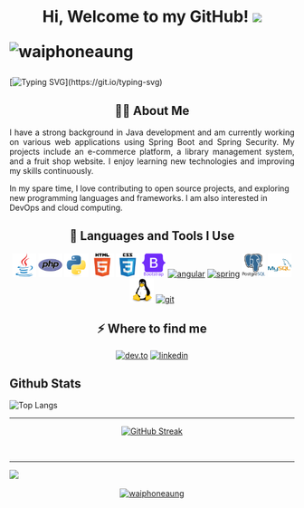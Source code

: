 
<h1 align="center">Hi, Welcome to my GitHub! <img src="https://emojis.slackmojis.com/emojis/images/1531849430/4246/blob-sunglasses.gif?1531849430" width="30"/> <p align="left"> <img src="https://komarev.com/ghpvc/?username=waiphneaung&label=Profile%20views&color=0e75b6&style=flat" alt="waiphoneaung" /> </p>
</h1>

[![Typing SVG](https://readme-typing-svg.demolab.com?font=Fira+Code&pause=500&width=500&lines=I+am+Wai+Phone+Aung.;A+passionate+Java+developer+from+Myanmar.)](https://git.io/typing-svg)
<h2 align="center">👨‍💻 About Me</h2>
<p align="justify">I have a strong background in Java development and am currently working on various web applications using Spring Boot and Spring Security. My projects include an e-commerce platform, a library management system, and a fruit shop website. I enjoy learning new technologies and improving my skills continuously.</p>

<p align="left">In my spare time, I love contributing to open source projects, and exploring new programming languages and frameworks. I am also interested in DevOps and cloud computing.</p>

<h2 align="center">🚀 Languages and Tools I Use</h2>
<p align="center">
  <a href="https://www.java.com" target="_blank"><img src="https://raw.githubusercontent.com/devicons/devicon/master/icons/java/java-original.svg" alt="java" width="42" height="42" /></a>
  <a href="https://www.php.net" target="_blank"><img src="https://raw.githubusercontent.com/devicons/devicon/master/icons/php/php-original.svg" alt="php" width="42" height="42" /></a>
  <a href="https://www.python.org" target="_blank"><img src="https://raw.githubusercontent.com/devicons/devicon/master/icons/python/python-original.svg" alt="python" width="42" height="42" /></a>
  <a href="https://developer.mozilla.org/en-US/docs/Web/HTML" target="_blank"><img src="https://raw.githubusercontent.com/devicons/devicon/master/icons/html5/html5-original-wordmark.svg" alt="html5" width="42" height="42" /></a>
  <a href="https://developer.mozilla.org/en-US/docs/Web/CSS" target="_blank"><img src="https://raw.githubusercontent.com/devicons/devicon/master/icons/css3/css3-original-wordmark.svg" alt="css3" width="42" height="42" /></a>
  <a href="https://getbootstrap.com" target="_blank"><img src="https://raw.githubusercontent.com/devicons/devicon/master/icons/bootstrap/bootstrap-plain-wordmark.svg" alt="bootstrap" width="42" height="42" /></a>
  <a href="https://angular.io" target="_blank"><img src="https://angular.io/assets/images/logos/angular/angular.svg" alt="angular" width="42" height="42" /></a>
  <a href="https://spring.io" target="_blank"><img src="https://www.vectorlogo.zone/logos/springio/springio-icon.svg" alt="spring" width="42" height="42" /></a>
  <a href="https://www.postgresql.org" target="_blank"><img src="https://raw.githubusercontent.com/devicons/devicon/master/icons/postgresql/postgresql-original-wordmark.svg" alt="postgresql" width="42" height="42" /></a>
  <a href="https://www.mysql.com" target="_blank"><img src="https://raw.githubusercontent.com/devicons/devicon/master/icons/mysql/mysql-original-wordmark.svg" alt="mysql" width="42" height="42" /></a>
  <a href="https://www.linux.org" target="_blank"><img src="https://raw.githubusercontent.com/devicons/devicon/master/icons/linux/linux-original.svg" alt="linux" width="42" height="42" /></a>
  <a href="https://git-scm.com" target="_blank"><img src="https://www.vectorlogo.zone/logos/git-scm/git-scm-icon.svg" alt="git" width="42" height="42" /></a>
</p>

<h2 align="center">⚡️ Where to find me</h2>
<p align="center">
  <a href="https://dev.to/waiphoneaung" target="_blank"><img src="https://img.shields.io/badge/dev.to-0A0A0A?style=for-the-badge&logo=dev.to&logoColor=white" alt="dev.to" /></a>
  <a href="https://linkedin.com/in/waiphoneaung" target="_blank"><img src="https://img.shields.io/badge/linkedin-0A66C2?style=for-the-badge&logo=linkedin&logoColor=white" alt="linkedin" /></a>
</p>

## Github Stats

 ![Top Langs](https://github-readme-stats.vercel.app/api/top-langs/?username=waiphoneaung&theme=dark&show_icons=true&layout=compact&langs_count=7) <br> <hr>
<p align="center">
  <a href="https://git.io/streak-stats"><img src="https://streak-stats.demolab.com?user=waiphoneaung&theme=nightowl" alt="GitHub Streak" /></a>
</p>
 <br><hr>
 <img height="180em" src="https://github-readme-stats-eight-theta.vercel.app/api?username=waiphoneaung&show_icons=true&theme=algolia&include_all_commits=true&count_private=true"/> 

</div>
<br>

<p align="center">
  <a href="https://github.com/ryo-ma/github-profile-trophy"><img src="https://github-profile-trophy.vercel.app/?username=waiphoneaung" alt="waiphoneaung" /></a>
</p>
